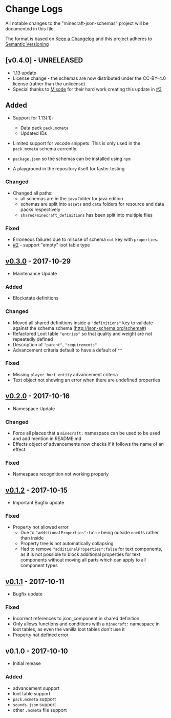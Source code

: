 # Change Logs

All notable changes to the "minecraft-json-schemas" project will be documented
in this file.

The format is based on [Keep a Changelog](http://keepachangelog.com/en/1.0.0/)
and this project adheres to
[Semantic Versioning](http://semver.org/spec/v2.0.0.html)

## [v0.4.0] - UNRELEASED

-   1.13 update
-   License change - the schemas are now distributed under the CC-BY-4.0 license
    (rather than the unlicense)
-   Special thanks to [Misode](TODO) for their hard work creating this update in
    [#3](https://github.com/Levertion/minecraft-json-schemas/pull/3)

## Added

-   Support for 1.13(.1):

    -   Data pack `pack.mcmeta`
    -   Updated IDs

-   Limited support for vscode snippets. This is only used in the `pack.mcmeta`
    schema currently.
-   `package.json` so the schemas can be installed using `npm`
-   A playground in the repository itself for faster testing

### Changed

-   Changed all paths:
    -   all schemas are in the `java` folder for java edition
    -   schemas are split into `assets` and `data` folders for resource and data
        packs respectively
    -   `shared/minecraft_definitions` has been split into multiple files

### Fixed

-   Erroneous failures due to misuse of schema `not` key with `properties`.
-   [#2](https://github.com/Levertion/minecraft-json-schemas/issues/2) - support
    "empty" loot table type

## [v0.3.0] - 2017-10-29

-   Maintenance Update

### Added

-   Blockstate definitions

### Changed

-   Moved all shared definitions inside a `"definitions"` key to validate
    against the schema schema (http://json-schema.org/schema#)
-   Refactored Loot table `"entries"` so that quality and weight are not
    repeatedly defined
-   Description of `"parent"`, `"requirements"`
-   Advancement criteria default to have a default of `""`

### Fixed

-   Missing `player_hurt_entity` advancement criteria
-   Text object not showing an error when there are undefined properties

## [v0.2.0] - 2017-10-16

-   Namespace Update

### Changed

-   Force all places that a `minecraft:` namespace can be used to be used and
    add mention in README.md
-   Effects object of advancements now checks if it follows the name of an
    effect

### Fixed

-   Namespace recognition not working properly

## [v0.1.2] - 2017-10-15

-   Important Bugfix update

### Fixed

-   Property not allowed error
    -   Due to `"additionalProperties":false` being outside `oneOf`s rather than
        inside
    -   Property tree is not automatically collapsing
    -   Had to remove `"additionalProperties":false` for text components, as it
        is not possible to block additional properties for text components
        without moving all parts which can apply to all component types

## [v0.1.1] - 2017-10-11

-   Bugfix update

### Fixed

-   Incorrect references to json_component in shared definition
-   Only allows functions and conditions with a `minecraft:` namespace in loot
    tables, as even the vanilla loot tables don't use it
-   Property not defined error

## v0.1.0 - 2017-10-10

-   Initial release

### Added

-   advancement support
-   loot table support
-   `pack.mcmeta` support
-   `sounds.json` support
-   other `.mcmeta` file support

[unreleased]:
    https://github.com/Levertion/minecraft-json-schemas/compare/v0.3.0...HEAD
[v0.3.0]:
    https://github.com/Levertion/minecraft-json-schemas/compare/v0.2.0...v0.3.0
[v0.2.0]:
    https://github.com/Levertion/minecraft-json-schemas/compare/v0.1.2...v0.2.0
[v0.1.2]:
    https://github.com/Levertion/minecraft-json-schemas/compare/v0.1.1...v0.1.2
[v0.1.1]:
    https://github.com/Levertion/minecraft-json-schemas/compare/v0.1.0...v0.1.1
